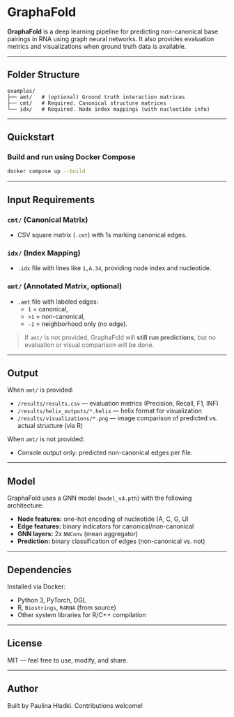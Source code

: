 
# GraphaFold

**GraphaFold** is a deep learning pipeline for predicting non-canonical base pairings in RNA using graph neural networks. It also provides evaluation metrics and visualizations when ground truth data is available.

---

## Folder Structure

```
examples/
├── amt/   # (optional) Ground truth interaction matrices
├── cmt/   # Required. Canonical structure matrices
└── idx/   # Required. Node index mappings (with nucleotide info)
```

---

## Quickstart

### Build and run using Docker Compose

```bash
docker compose up --build
```

---

## Input Requirements

### `cmt/` (Canonical Matrix)
- CSV square matrix (`.cmt`) with 1s marking canonical edges.

### `idx/` (Index Mapping)
- `.idx` file with lines like `1,A.34`, providing node index and nucleotide.

### `amt/` (Annotated Matrix, optional)
- `.amt` file with labeled edges:
  - `1` = canonical,
  - `>1` = non-canonical,
  - `-1` = neighborhood only (no edge).

> If `amt/` is not provided, GraphaFold will **still run predictions**, but no evaluation or visual comparison will be done.

---

## Output

When `amt/` is provided:

- `/results/results.csv` — evaluation metrics (Precision, Recall, F1, INF)
- `/results/helix_outputs/*.helix` — helix format for visualization
- `/results/visualizations/*.png` — image comparison of predicted vs. actual structure (via R)

When `amt/` is not provided:

- Console output only: predicted non-canonical edges per file.

---

## Model

GraphaFold uses a GNN model (`model_v4.pth`) with the following architecture:

- **Node features:** one-hot encoding of nucleotide (A, C, G, U)
- **Edge features:** binary indicators for canonical/non-canonical
- **GNN layers:** 2x `NNConv` (mean aggregator)
- **Prediction:** binary classification of edges (non-canonical vs. not)

---

## Dependencies

Installed via Docker:

- Python 3, PyTorch, DGL
- R, `Biostrings`, `R4RNA` (from source)
- Other system libraries for R/C++ compilation

---


## License

MIT — feel free to use, modify, and share.

---

##  Author

Built by Paulina Hładki. Contributions welcome!
